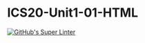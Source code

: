 # ICS20-Unit1-01-HTML

[![GitHub's Super Linter](https://github.com/marshall-demars/ICS20-Unit1-01-HTML/workflows/GitHub's%20Super%20Linter/badge.svg)](https://github.com/marshall-demars/ICS20-Unit1-01-HTML>/actions)
